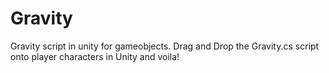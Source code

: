 # Gravity
Gravity script in unity for gameobjects.
Drag and Drop the Gravity.cs script onto player characters in Unity and voila!
